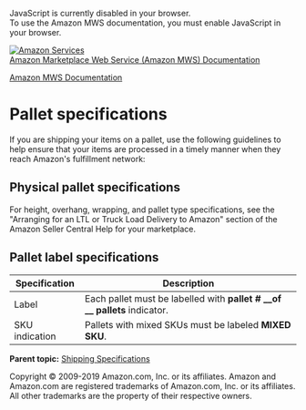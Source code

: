 <div id="MWSDX_noscript">

JavaScript is currently disabled in your browser.  
To use the Amazon MWS documentation, you must enable JavaScript in your
browser.

</div>

<div id="MWSDX_divtop">

[![Amazon
Services](https://images-na.ssl-images-amazon.com/images/G/08/mwsportal/fr_FR/amazonservices.gif
"Amazon Services")](http://services.amazon.fr)  
<span id="MWSDX_titlebar">[Amazon Marketplace Web Service (Amazon MWS)
Documentation](https://developer.amazonservices.fr/gp/mws/docs.html)</span>

</div>

<div id="MWSDX_divbottom">

<div id="MWSDX_divleft">

<div id="MWSDX_toc">

</div>

</div>

<div id="MWSDX_divright">

<div id="MWSDX_content">

<span id="MWSDX_breadcrumbs">[Amazon MWS
Documentation](https://developer.amazonservices.fr/gp/mws/docs.html)</span>

# Pallet specifications

<div class="body conbody">

If you are shipping your items on a pallet, use the following guidelines
to help ensure that your items are processed in a timely manner when
they reach <span class="ph">Amazon's fulfillment network</span>:

<div class="section">

## Physical pallet specifications

For height, overhang, wrapping, and pallet type specifications, see the
"Arranging for an LTL or Truck Load Delivery to Amazon" section of the
Amazon Seller Central Help for your
marketplace.

</div>

<div class="section">

## Pallet label specifications

<div class="tablenoborder">

| Specification  | Description                                                                    |
| -------------- | ------------------------------------------------------------------------------ |
| Label          | Each pallet must be labelled with **pallet \# \_\_of \_\_ pallets** indicator. |
| SKU indication | Pallets with mixed SKUs must be labeled **MIXED SKU**.                         |

</div>

</div>

</div>

<div class="related-links">

<div class="familylinks">

<div class="parentlink">

**Parent topic:** [Shipping
Specifications](../fba_guide/FBAGuide_ShippingSpecs.html)

</div>

</div>

</div>

<div id="MWSDX_footer">

Copyright © 2009-2019 Amazon.com, Inc. or its affiliates. Amazon and
Amazon.com are registered trademarks of Amazon.com, Inc. or its
affiliates. All other trademarks are the property of their respective
owners.

</div>

</div>

</div>

<div style="clear: both;">

</div>

</div>
